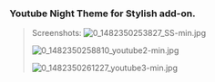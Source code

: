 ### Youtube Night Theme for Stylish add-on.
>
>Screenshots:
> ![0_1482350253827_SS-min.jpg](https://i.imgur.com/L0lfnUU.jpg) 
>
> ![0_1482350258810_youtube2-min.jpg](https://i.imgur.com/adknBOY.>jpg)
>
> ![0_1482350261227_youtube3-min.jpg](https://i.imgur.com/ZVkGdhS.jpg) 
